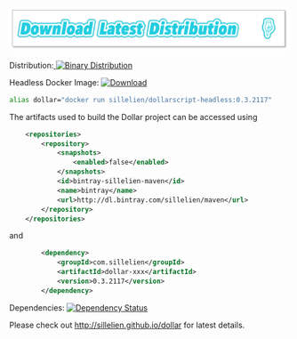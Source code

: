 
[ ![Binary Distribution](download.png)](https://bintray.com/sillelien/binary/download_file?file_path=dollar-0.3.2117.tgz)

Distribution:[ ![Binary Distribution](https://api.bintray.com/packages/sillelien/binary/dollar/images/download.svg) ](https://bintray.com/sillelien/binary/dollar/_latestVersion)

Headless Docker Image: [ ![Download](https://api.bintray.com/packages/sillelien/docker/dollarscript-headless/images/download.svg) ](https://bintray.com/sillelien/docker/dollarscript-headless/_latestVersion)

```bash
alias dollar="docker run sillelien/dollarscript-headless:0.3.2117"
 ```

The artifacts used to build the Dollar project can be accessed using

```xml
    <repositories>
        <repository>
            <snapshots>
                <enabled>false</enabled>
            </snapshots>
            <id>bintray-sillelien-maven</id>
            <name>bintray</name>
            <url>http://dl.bintray.com/sillelien/maven</url>
        </repository>
    </repositories>
```  

and

```xml
        <dependency>
            <groupId>com.sillelien</groupId>
            <artifactId>dollar-xxx</artifactId>
            <version>0.3.2117</version>
        </dependency>
```


Dependencies: [![Dependency Status](https://www.versioneye.com/user/projects/54ae285534ff3e2204000002/badge.svg?style=flat)](https://www.versioneye.com/user/projects/54ae285534ff3e2204000002)

Please check out http://sillelien.github.io/dollar for latest details.
